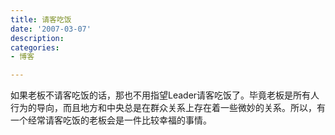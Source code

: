 ```yaml
---
title: 请客吃饭
date: '2007-03-07'
description:
categories:
- 博客

---
```


如果老板不请客吃饭的话，那也不用指望Leader请客吃饭了。毕竟老板是所有人行为的导向，而且地方和中央总是在群众关系上存在着一些微妙的关系。所以，有一个经常请客吃饭的老板会是一件比较幸福的事情。